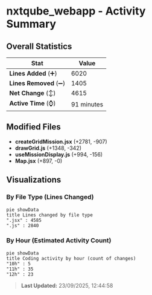 # nxtqube_webapp - Activity Summary 

## Overall Statistics

| Stat                   | Value                                                             |
| ---------------------- | ----------------------------------------------------------------- |
| **Lines Added** (➕)   | 6020                                          |
| **Lines Removed** (➖) | 1405                                        |
| **Net Change** (↕)    | 4615                |
| **Active Time** (⌚)   | 91 minutes |


## Modified Files
- **createGridMission.jsx** (+2781, -907)
- **drawGrid.js** (+1348, -342)
- **useMissionDisplay.js** (+994, -156)
- **Map.jsx** (+897, -0)

## Visualizations

### By File Type (Lines Changed)

```mermaid
pie showData
title Lines changed by file type
".jsx" : 4585
".js" : 2840
```

### By Hour (Estimated Activity Count)

```mermaid
pie showData
title Coding activity by hour (count of changes)
"10h" : 5
"11h" : 35
"12h" : 23
```


> **Last Updated:** 23/09/2025, 12:44:58